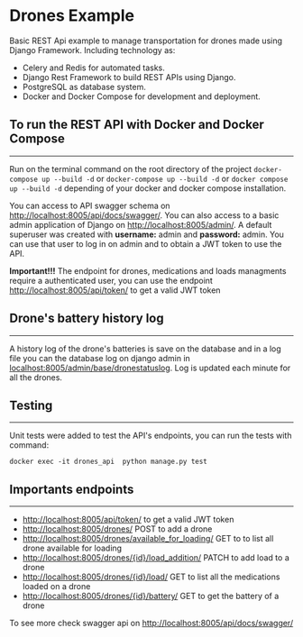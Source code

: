 # Drones Example
Basic REST Api example to manage transportation for drones made using Django Framework. Including technology as:
* Celery and Redis for automated tasks.
* Django Rest Framework to build REST APIs using Django.
* PostgreSQL as database system.
* Docker and Docker Compose for development and deployment.

## To run the REST API with Docker and Docker Compose
***
Run on the terminal command on the root directory of the project `docker-compose up --build -d` or `docker-compose up --build -d` or `docker compose up --build -d` depending of your docker and docker compose installation. 

You can access to API swagger schema on [http://localhost:8005/api/docs/swagger/](http://localhost:8005/api/docs/swagger/).
You can also access to a basic admin application of Django on [http://localhost:8005/admin/](http://localhost:8005/admin/). A default superuser was created with **username:** admin and **password:** admin. You can use that user to log in on admin and to obtain a JWT token to use the API.

**Important!!!** The endpoint for drones, medications and loads managments require a authenticated user, you can use the endpoint [http://localhost:8005/api/token/](http://localhost:8005/api/token/) to get a valid JWT token

## Drone's battery history log
***
A history log of the drone's batteries is save on the database and in a log file you can the database log on django admin in [localhost:8005/admin/base/dronestatuslog](localhost:8005/admin/base/dronestatuslog). Log is updated each minute for all the drones.

## Testing
***
Unit tests were added to test the API's endpoints, you can run the tests with command: 

`docker exec -it drones_api  python manage.py test`

## Importants endpoints
***
* [http://localhost:8005/api/token/](http://localhost:8005/api/token/) to get a valid JWT token
* [http://localhost:8005/drones/](http://localhost:8005/drones/) POST to add a drone
* [http://localhost:8005/drones/available_for_loading/](http://localhost:8005/drones/available_for_loading/) GET to to list all drone available for loading
* [http://localhost:8005/drones/{id}/load_addition/](http://localhost:8005/drones/{id}/load_addition/) PATCH to add load to a drone
* [http://localhost:8005/drones/{id}/load/](http://localhost:8005/drones/{id}/load/) GET to list all the medications loaded on a drone
* [http://localhost:8005/drones/{id}/battery/](http://localhost:8005/drones/{id}/battery/) GET to get the battery of a drone

To see more check swagger api on [http://localhost:8005/api/docs/swagger/](http://localhost:8005/api/docs/swagger/)